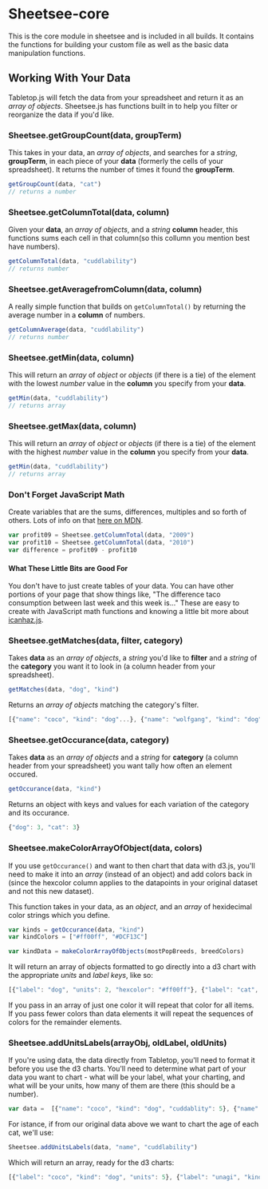 # Sheetsee-core

This is the core module in sheetsee and is included in all builds. It contains the functions for building your custom file as well as the basic data manipulation functions.

## Working With Your Data

Tabletop.js will fetch the data from your spreadsheet and return it as an _array of objects_. Sheetsee.js has functions built in to help you filter or reorganize the data if you'd like.

### Sheetsee.getGroupCount(data, groupTerm)

This takes in your data, an _array of objects_, and searches for a _string_, **groupTerm**, in each piece of your **data** (formerly the cells of your spreadsheet). It returns the number of times it found the **groupTerm**.

```JAVASCRIPT
getGroupCount(data, "cat")
// returns a number
```

### Sheetsee.getColumnTotal(data, column)

Given your **data**, an _array of objects_, and a _string_ **column** header, this functions sums each cell in that column(so this collumn you mention best have numbers).

```JAVASCRIPT
getColumnTotal(data, "cuddlability")
// returns number
```

### Sheetsee.getAveragefromColumn(data, column)

A really simple function that builds on `getColumnTotal()` by returning the average number in a **column** of numbers.

```JAVASCRIPT
getColumnAverage(data, "cuddlability")
// returns number
```

### Sheetsee.getMin(data, column)

This will return an _array_ of _object_ or _objects_ (if there is a tie) of the element with the lowest _number_ value in the **column** you specify from your **data**.

```JAVASCRIPT
getMin(data, "cuddlability")
// returns array
```

### Sheetsee.getMax(data, column)

This will return an _array_ of _object_ or _objects_ (if there is a tie) of the element with the highest _number_ value in the **column** you specify from your **data**.

```JAVASCRIPT
getMin(data, "cuddlability")
// returns array
```

### Don't Forget JavaScript Math

Create variables that are the sums, differences, multiples and so forth of others. Lots of info on that [here on MDN](https://developer.mozilla.org/en-US/docs/JavaScript/Reference/Global_Objects/Math).

```JAVASCRIPT
var profit09 = Sheetsee.getColumnTotal(data, "2009")
var profit10 = Sheetsee.getColumnTotal(data, "2010")
var difference = profit09 - profit10
```

#### What These Little Bits are Good For

You don't have to just create tables of your data. You can have other portions of your page that show things like, "The difference taco consumption between last week and this week is..." These are easy to create with JavaScript math functions and knowing a little bit more about [icanhaz.js](http://icanhazjs.com/).

### Sheetsee.getMatches(data, filter, category)

Takes **data** as an _array of objects_, a _string_ you'd like to **filter** and a _string_ of the **category** you want it to look in (a column header from your spreadsheet).

```JAVASCRIPT
getMatches(data, "dog", "kind")
```

Returns an _array of objects_ matching the category's filter.

```JAVASCRIPT
[{"name": "coco", "kind": "dog"...}, {"name": "wolfgang", "kind": "dog"...},{"name": "cooc", "kind": "dog"...} ]
```

### Sheetsee.getOccurance(data, category)

Takes **data** as an _array of objects_ and a _string_ for **category** (a column header from your spreadsheet) you want tally how often an element occured.

```javascript
getOccurance(data, "kind")
```

Returns an object with keys and values for each variation of the category and its occurance.

```javascript
{"dog": 3, "cat": 3}
```

### Sheetsee.makeColorArrayOfObject(data, colors)

If you use `getOccurance()` and want to then chart that data with d3.js, you'll need to make it into an _array_ (instead of an object) and add colors back in (since the hexcolor column applies to the datapoints in your original dataset and not this new dataset).

This function takes in your data, as an _object_, and an _array_ of hexidecimal color strings which you define.

```javascript
var kinds = getOccurance(data, "kind")
var kindColors = ["#ff00ff", "#DCF13C"]

var kindData = makeColorArrayOfObjects(mostPopBreeds, breedColors)
```

It will return an array of objects formatted to go directly into a d3 chart with the appropriate _units_ and _label keys_, like so:

```javascript
[{"label": "dog", "units": 2, "hexcolor": "#ff00ff"}, {"label": "cat", "units": 3, "hexcolor": "#DCF13C"}]
```

If you pass in an array of just one color it will repeat that color for all items. If you pass fewer colors than data elements it will repeat the sequences of colors for the remainder elements.

### Sheetsee.addUnitsLabels(arrayObj, oldLabel, oldUnits)

If you're using data, the data directly from Tabletop, you'll need to format it before you use the d3 charts. You'll need to determine what part of your data you want to chart - what will be your label, what your charting, and what will be your units, how many of them are there (this should be a number).

```javascript
var data =  [{"name": "coco", "kind": "dog", "cuddablity": 5}, {"name": "unagi", "kind": "cat", "cuddlability": 0}]
```

For istance, if from our original data above we want to chart the age of each cat, we'll use:

```javascript
Sheetsee.addUnitsLabels(data, "name", "cuddlability")
```

Which will return an array, ready for the d3 charts:

```javascript
[{"label": "coco", "kind": "dog", "units": 5}, {"label": "unagi", "kind": "cat", "units": 0}]
```
